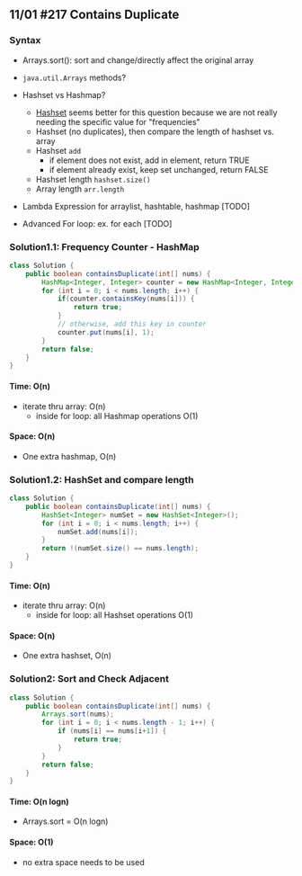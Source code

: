 ## 11/01 #217 Contains Duplicate


### Syntax
-  Arrays.sort(): sort and change/directly affect the original array

- `java.util.Arrays` methods?

-  Hashset vs Hashmap?
    - [Hashset](https://www.w3schools.com/java/java_hashset.asp) seems better for this question because we are not really needing the specific value for "frequencies"
    - Hashset (no duplicates), then compare the length of hashset vs. array
    - Hashset `add`
        - if element does not exist, add in element, return TRUE
        - if element already exist, keep set unchanged, return FALSE
    - Hashset length `hashset.size()`
    - Array length `arr.length`

-  Lambda Expression for arraylist, hashtable, hashmap [TODO]

-  Advanced For loop: ex. for each [TODO]

### Solution1.1: Frequency Counter - HashMap
```java
class Solution {
    public boolean containsDuplicate(int[] nums) {
        HashMap<Integer, Integer> counter = new HashMap<Integer, Integer>();
        for (int i = 0; i < nums.length; i++) {
            if(counter.containsKey(nums[i])) {
                return true;
            }
            // otherwise, add this key in counter
            counter.put(nums[i], 1);
        }
        return false;
    }
}
```
#### Time: O(n) 
- iterate thru array: O(n)
    - inside for loop: all Hashmap operations O(1)

#### Space: O(n)
- One extra hashmap, O(n)


### Solution1.2: HashSet and compare length
```java
class Solution {
    public boolean containsDuplicate(int[] nums) {
        HashSet<Integer> numSet = new HashSet<Integer>();
        for (int i = 0; i < nums.length; i++) {
            numSet.add(nums[i]);
        }
        return !(numSet.size() == nums.length);
    }
}
```
#### Time: O(n) 
- iterate thru array: O(n)
    - inside for loop: all Hashset operations O(1)

#### Space: O(n)
- One extra hashset, O(n)


### Solution2: Sort and Check Adjacent
```java
class Solution {
    public boolean containsDuplicate(int[] nums) {
        Arrays.sort(nums);
        for (int i = 0; i < nums.length - 1; i++) {
            if (nums[i] == nums[i+1]) {
                return true;
            }
        }
        return false;
    }
}
```

#### Time: O(n logn)
- Arrays.sort = O(n logn)

#### Space: O(1)
- no extra space needs to be used
